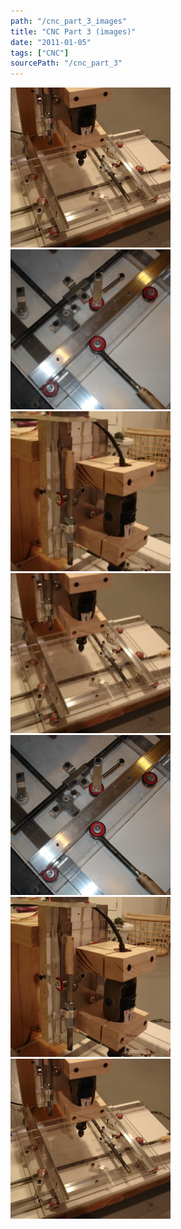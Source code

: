 ```yaml
---
path: "/cnc_part_3_images"
title: "CNC Part 3 (images)"
date: "2011-01-05"
tags: ["CNC"]
sourcePath: "/cnc_part_3"
---
```


 ![dsc04052.jpeg_hexagon.jpeg](dsc04052.jpeg_hexagon.jpeg) ![dsc04049-300x225.jpg_hexagon.jpeg](dsc04049-300x225.jpg_hexagon.jpeg) ![dsc04051-225x300.jpg_hexagon.jpeg](dsc04051-225x300.jpg_hexagon.jpeg) ![dsc04052-300x225.jpg_hexagon.jpeg](dsc04052-300x225.jpg_hexagon.jpeg) ![dsc04049.jpg_hexagon.jpeg](dsc04049.jpg_hexagon.jpeg) ![dsc04051.jpg_hexagon.jpeg](dsc04051.jpg_hexagon.jpeg) ![dsc04052.jpg_hexagon.jpeg](dsc04052.jpg_hexagon.jpeg)